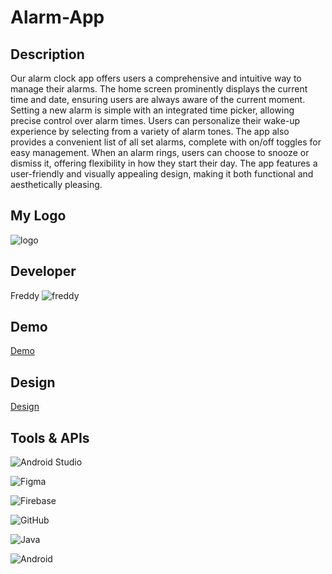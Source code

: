 # Alarm-App
## Description 
Our alarm clock app offers users a comprehensive and intuitive way to manage their alarms. The home screen prominently displays the current time and date, ensuring users are always aware of the current moment. Setting a new alarm is simple with an integrated time picker, allowing precise control over alarm times. Users can personalize their wake-up experience by selecting from a variety of alarm tones. The app also provides a convenient list of all set alarms, complete with on/off toggles for easy management. When an alarm rings, users can choose to snooze or dismiss it, offering flexibility in how they start their day. The app features a user-friendly and visually appealing design, making it both functional and aesthetically pleasing.

## My Logo
![logo](![logoAlarm](https://github.com/FreddyAmgad/Alarm-App/assets/78415690/cf0beed3-3617-4407-af31-cca0d29d578e))
## Developer
Freddy ![freddy](https://github.com/FreddyAmgad/Quotes/assets/78415690/202b0350-f38c-47c8-8df3-00338b473018)
## Demo
[Demo](https://drive.google.com/file/d/1plZZEL6VhywARQGK-1CfeGjNCPN7kn_a/view?usp=sharing)
## Design 
[Design]()
## Tools & APIs
![Android Studio](https://img.shields.io/badge/Android%20Studio-3DDC84.svg?style=for-the-badge&logo=android-studio&logoColor=white)

![Figma](https://img.shields.io/badge/figma-%23F24E1E.svg?style=for-the-badge&logo=figma&logoColor=white)

![Firebase](https://img.shields.io/badge/Firebase-039BE5?style=for-the-badge&logo=Firebase&logoColor=white)

![GitHub](https://img.shields.io/badge/github-%23121011.svg?style=for-the-badge&logo=github&logoColor=white)

![Java](https://img.shields.io/badge/java-%23ED8B00.svg?style=for-the-badge&logo=java&logoColor=white)

![Android](https://img.shields.io/badge/Android-3DDC84?style=for-the-badge&logo=android&logoColor=white)
